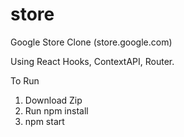 # store
Google Store Clone (store.google.com)

Using React Hooks, ContextAPI, Router.

To Run
1. Download Zip
2. Run npm install
3. npm start
